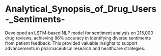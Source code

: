 # Analytical_Synopsis_of_Drug_Users-_Sentiments-
Developed an LSTM-based NLP model for sentiment analysis on 215,000 drug reviews, achieving 86% accuracy in identifying diverse sentiments from patient feedback. This provided valuable insights to support advancements in pharmaceutical research and healthcare strategies.
